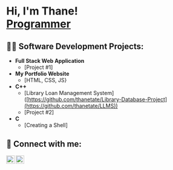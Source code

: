 <h1>Hi, I'm Thane! <br/><a href="https://github.com/thanetate">Programmer</a></h1>

<h2>👨‍💻 Software Development Projects:</h2>

- <b>Full Stack Web Application</b>
  - [Project #1]
- <b>My Portfolio Website</b>
   - [HTML, CSS, JS}
- <b>C++</b>
   - [Library Loan Management System] ([https://github.com/thanetate/Library-Database-Project](https://github.com/thanetate/LLMS))
   - [Project #2] 
- <b>C</b>
   - [Creating a Shell]


<h2> 🤳 Connect with me:</h2>

[<img align="left" alt="thanetate | LinkedIn" width="22px" src="https://cdn.jsdelivr.net/npm/simple-icons@v3/icons/linkedin.svg" />][linkedin]
[<img align="left" alt="thanetate | Instagram" width="22px" src="https://cdn.jsdelivr.net/npm/simple-icons@v3/icons/instagram.svg" />][instagram]

[instagram]: https://www.instagram.com/thane.tate/
[linkedin]: https://linkedin.com/in/thane-tate-940302227

